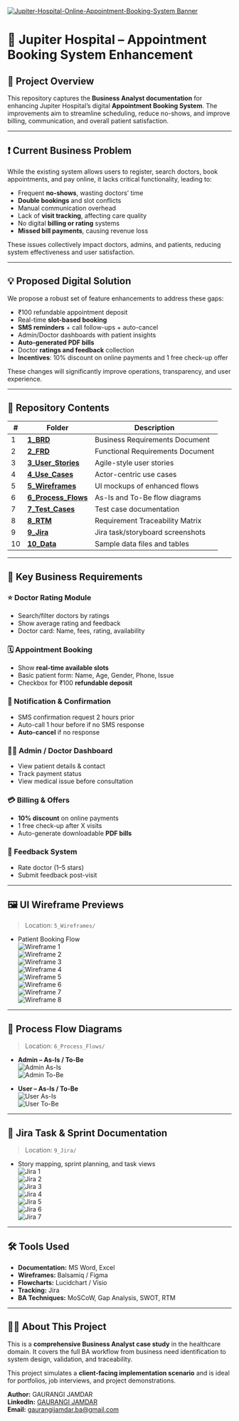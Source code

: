 [![Jupiter-Hospital-Online-Appointment-Booking-System Banner](5_Wireframes/Banner.png)](5_Wireframes/Banner.png)

# 🏥 Jupiter Hospital – Appointment Booking System Enhancement

## 📌 Project Overview
This repository captures the **Business Analyst documentation** for enhancing Jupiter Hospital’s digital **Appointment Booking System**. The improvements aim to streamline scheduling, reduce no-shows, and improve billing, communication, and overall patient satisfaction.

---

## ❗ Current Business Problem

While the existing system allows users to register, search doctors, book appointments, and pay online, it lacks critical functionality, leading to:

- Frequent **no-shows**, wasting doctors’ time  
- **Double bookings** and slot conflicts  
- Manual communication overhead  
- Lack of **visit tracking**, affecting care quality  
- No digital **billing or rating** systems  
- **Missed bill payments**, causing revenue loss  

These issues collectively impact doctors, admins, and patients, reducing system effectiveness and user satisfaction.

---

## 💡 Proposed Digital Solution

We propose a robust set of feature enhancements to address these gaps:

- ₹100 refundable appointment deposit  
- Real-time **slot-based booking**  
- **SMS reminders** + call follow-ups + auto-cancel  
- Admin/Doctor dashboards with patient insights  
- **Auto-generated PDF bills**  
- Doctor **ratings and feedback** collection  
- **Incentives**: 10% discount on online payments and 1 free check-up offer  

These changes will significantly improve operations, transparency, and user experience.

---

## 📂 Repository Contents

| # | Folder | Description |
|---|--------|-------------|
| 1 | [**1_BRD**](1_BRD/) | Business Requirements Document |
| 2 | [**2_FRD**](2_FRD/) | Functional Requirements Document |
| 3 | [**3_User_Stories**](3_User_Stories/) | Agile-style user stories |
| 4 | [**4_Use_Cases**](4_Use_Cases/) | Actor-centric use cases |
| 5 | [**5_Wireframes**](5_Wireframes/) | UI mockups of enhanced flows |
| 6 | [**6_Process_Flows**](6_Process_Flows/) | As-Is and To-Be flow diagrams |
| 7 | [**7_Test_Cases**](7_Test_Cases/) | Test case documentation |
| 8 | [**8_RTM**](8_RTM/) | Requirement Traceability Matrix |
| 9 | [**9_Jira**](9_Jira/) | Jira task/storyboard screenshots |
| 10 | [**10_Data**](10_Data/) | Sample data files and tables |

---

## 🧾 Key Business Requirements

### ⭐ Doctor Rating Module
- Search/filter doctors by ratings  
- Show average rating and feedback  
- Doctor card: Name, fees, rating, availability  

### 🗓 Appointment Booking
- Show **real-time available slots**  
- Basic patient form: Name, Age, Gender, Phone, Issue  
- Checkbox for ₹100 **refundable deposit**  

### 📲 Notification & Confirmation
- SMS confirmation request 2 hours prior  
- Auto-call 1 hour before if no SMS response  
- **Auto-cancel** if no response  

### 👨‍⚕️ Admin / Doctor Dashboard
- View patient details & contact  
- Track payment status  
- View medical issue before consultation  

### 💳 Billing & Offers
- **10% discount** on online payments  
- 1 free check-up after X visits  
- Auto-generate downloadable **PDF bills**  

### 🌟 Feedback System
- Rate doctor (1–5 stars)  
- Submit feedback post-visit  

---

## 🖼️ UI Wireframe Previews

> Location: `5_Wireframes/`

- Patient Booking Flow  
  ![Wireframe 1](5_Wireframes/Wireframe_1.png)  
  ![Wireframe 2](5_Wireframes/Wireframe_2.png)  
  ![Wireframe 3](5_Wireframes/Wireframe_3.png)  
  ![Wireframe 4](5_Wireframes/Wireframe_4.png)  
  ![Wireframe 5](5_Wireframes/Wireframe_5.png)  
  ![Wireframe 6](5_Wireframes/Wireframe_6.png)  
  ![Wireframe 7](5_Wireframes/Wireframe_7.png)  
  ![Wireframe 8](5_Wireframes/Wireframe_8.png)

---

## 🔄 Process Flow Diagrams

> Location: `6_Process_Flows/`

- **Admin – As-Is / To-Be**  
  ![Admin As-Is](6_Process_Flows/Admin%20As%20Is%20process%20flow.png)  
  ![Admin To-Be](6_Process_Flows/Admin%20To%20Be%20process%20flow.png)

- **User – As-Is / To-Be**  
  ![User As-Is](6_Process_Flows/As%20-%20Is%20Process%20flow%20(user).png)  
  ![User To-Be](6_Process_Flows/To%20-%20Be%20process%20flow%20(user).png)

---

## 🧾 Jira Task & Sprint Documentation

> Location: `9_Jira/`

- Story mapping, sprint planning, and task views  
  ![Jira 1](9_Jira/1.png)  
  ![Jira 2](9_Jira/2.png)  
  ![Jira 3](9_Jira/3.png)  
  ![Jira 4](9_Jira/4.png)  
  ![Jira 5](9_Jira/5.png)  
  ![Jira 6](9_Jira/6.png)  
  ![Jira 7](9_Jira/7.png)

---

## 🛠 Tools Used

- **Documentation:** MS Word, Excel  
- **Wireframes:** Balsamiq / Figma  
- **Flowcharts:** Lucidchart / Visio  
- **Tracking:** Jira  
- **BA Techniques:** MoSCoW, Gap Analysis, SWOT, RTM  

---

## 👩‍💼 About This Project

This is a **comprehensive Business Analyst case study** in the healthcare domain. It covers the full BA workflow from business need identification to system design, validation, and traceability.

This project simulates a **client-facing implementation scenario** and is ideal for portfolios, job interviews, and project demonstrations.

**Author:** GAURANGI JAMDAR  
**LinkedIn:** [GAURANGI JAMDAR](https://www.linkedin.com/in/gaurangi-jamdar-538b4b379)  
**Email:** gaurangijamdar.ba@gmail.com
